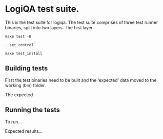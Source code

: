 # LogiQA test suite.

This is the test suite for logiqa. The test suite comprises of three test runner binaries, split into two layers. The first layer 

    make test -B

    . set_control

    make test_install


## Building tests

First the test binaries need to be built and the 'expected' data moved to the working (bin) folder.


The expected 


## Running the tests

To run...


Expected results...


